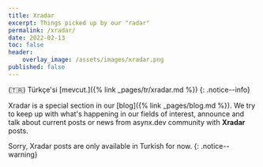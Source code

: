 ```yaml
---
title: Xradar
excerpt: Things picked up by our "radar"
permalink: /xradar/
date: 2022-02-13
toc: false
header:
    overlay_image: /assets/images/xradar.png
published: false
---
```


(🇹🇷) Türkçe'si [mevcut.]({% link _pages/tr/xradar.md %})
{: .notice--info}

Xradar is a special section in our [blog]({% link _pages/blog.md %}). We try to
keep up with what's happening in our fields of interest, announce and talk
about current posts or news from asynx.dev community with **Xradar** posts.

Sorry, Xradar posts are only available in Turkish for now.
{: .notice--warning}
